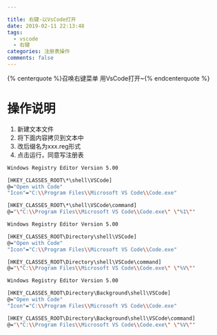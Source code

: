 ```yaml
---

title: 右键-以VsCode打开
date: 2019-02-11 22:13:48
tags:
  - vscode
  - 右键    
categories: 注册表操作
comments: false
---
```

{% centerquote %}召唤右键菜单 用VsCode打开~{% endcenterquote %}
<!-- more -->

# 操作说明

1. 新建文本文件
2. 将下面内容拷贝到文本中
3. 改后缀名为xxx.reg形式
4. 点击运行，同意写注册表

```bash
Windows Registry Editor Version 5.00

[HKEY_CLASSES_ROOT\*\shell\VSCode]
@="Open with Code"
"Icon"="C:\\Program Files\\Microsoft VS Code\\Code.exe"

[HKEY_CLASSES_ROOT\*\shell\VSCode\command]
@="\"C:\\Program Files\\Microsoft VS Code\\Code.exe\" \"%1\""

Windows Registry Editor Version 5.00

[HKEY_CLASSES_ROOT\Directory\shell\VSCode]
@="Open with Code"
"Icon"="C:\\Program Files\\Microsoft VS Code\\Code.exe"

[HKEY_CLASSES_ROOT\Directory\shell\VSCode\command]
@="\"C:\\Program Files\\Microsoft VS Code\\Code.exe\" \"%V\""

Windows Registry Editor Version 5.00

[HKEY_CLASSES_ROOT\Directory\Background\shell\VSCode]
@="Open with Code"
"Icon"="C:\\Program Files\\Microsoft VS Code\\Code.exe"

[HKEY_CLASSES_ROOT\Directory\Background\shell\VSCode\command]
@="\"C:\\Program Files\\Microsoft VS Code\\Code.exe\" \"%V\""
```
